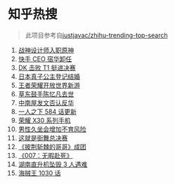 # 知乎热搜

> 此项目参考自[justjavac/zhihu-trending-top-search](https://github.com/justjavac/zhihu-trending-top-search/blob/main/utils.ts)

<!-- BEGIN -->
  <!-- 最后更新时间:Sun Oct 31 2021 05:09:41 GMT+0000 (Coordinated Universal Time) -->
  1. [战神设计师入职原神](https://www.zhihu.com/search?q=原神)
1. [快手 CEO 宿华卸任](https://www.zhihu.com/search?q=快手)
1. [DK 击败 T1 挺进决赛](https://www.zhihu.com/search?q=DK)
1. [日本真子公主登记结婚](https://www.zhihu.com/search?q=真子公主)
1. [王者荣耀开放世界新游](https://www.zhihu.com/search?q=王者荣耀世界)
1. [草东鼓手陈忆凡去世](https://www.zhihu.com/search?q=草东没有派对)
1. [中南屋发文否认反华](https://www.zhihu.com/search?q=中南屋)
1. [一人之下 584 话更新](https://www.zhihu.com/search?q=一人之下)
1. [荣耀 X30 系列手机](https://www.zhihu.com/search?q=荣耀X30i)
1. [男性久坐会增加不育风险](https://www.zhihu.com/search?q=男性久坐)
1. [这就是街舞总决赛](https://www.zhihu.com/search?q=这就是街舞)
1. [《披荆斩棘的哥哥》成团](https://www.zhihu.com/search?q=披荆斩棘的哥哥)
1. [《007：无暇赴死》](https://www.zhihu.com/search?q=007)
1. [湖南直升机坠毁 3 人遇难](https://www.zhihu.com/search?q=湖南直升机)
1. [海贼王 1030 话](https://www.zhihu.com/search?q=海贼王)
  <!-- END -->